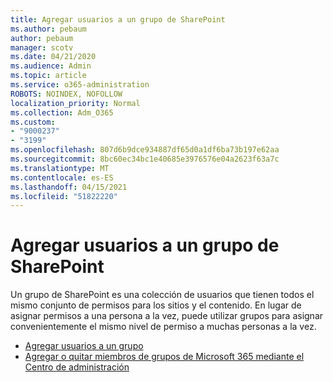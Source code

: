 ```yaml
---
title: Agregar usuarios a un grupo de SharePoint
ms.author: pebaum
author: pebaum
manager: scotv
ms.date: 04/21/2020
ms.audience: Admin
ms.topic: article
ms.service: o365-administration
ROBOTS: NOINDEX, NOFOLLOW
localization_priority: Normal
ms.collection: Adm_O365
ms.custom:
- "9000237"
- "3199"
ms.openlocfilehash: 807d6b9dce934887df65d0a1df6ba73b197e62aa
ms.sourcegitcommit: 8bc60ec34bc1e40685e3976576e04a2623f63a7c
ms.translationtype: MT
ms.contentlocale: es-ES
ms.lasthandoff: 04/15/2021
ms.locfileid: "51822220"
---
```

# <a name="add-users-to-a-sharepoint-group"></a>Agregar usuarios a un grupo de SharePoint

Un grupo de SharePoint es una colección de usuarios que tienen todos el mismo conjunto de permisos para los sitios y el contenido. En lugar de asignar permisos a una persona a la vez, puede utilizar grupos para asignar convenientemente el mismo nivel de permiso a muchas personas a la vez.

- [Agregar usuarios a un grupo](https://docs.microsoft.com/sharepoint/customize-sharepoint-site-permissions#add-users-to-a-group)
- [Agregar o quitar miembros de grupos de Microsoft 365 mediante el Centro de administración](https://docs.microsoft.com/microsoft-365/admin/create-groups/add-or-remove-members-from-groups)